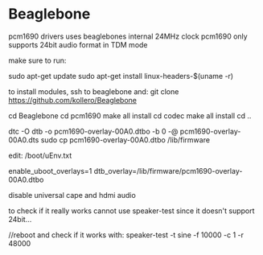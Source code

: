 # Beaglebone
pcm1690 drivers uses beaglebones internal 24MHz clock
pcm1690 only supports 24bit audio format in TDM mode

make sure to run:

sudo apt-get update
sudo apt-get install linux-headers-$(uname -r)

to install modules, ssh to beaglebone and:
git clone https://github.com/kollero/Beaglebone

cd Beaglebone
cd pcm1690
make all install
cd codec
make all install
cd ..

dtc -O dtb -o pcm1690-overlay-00A0.dtbo -b 0 -@ pcm1690-overlay-00A0.dts
sudo cp pcm1690-overlay-00A0.dtbo /lib/firmware

edit: /boot/uEnv.txt

enable_uboot_overlays=1
dtb_overlay=/lib/firmware/pcm1690-overlay-00A0.dtbo

disable universal cape and hdmi audio

to check if it really works cannot use speaker-test since it doesn't support 24bit...

//reboot and check if it works with:
speaker-test -t sine -f 10000 -c 1 -r 48000


